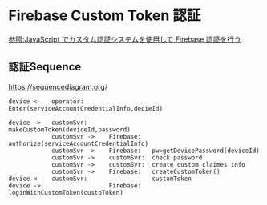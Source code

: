 Firebase Custom Token 認証
====

[参照:JavaScript でカスタム認証システムを使用して Firebase 認証を行う](https://firebase.google.com/docs/auth/web/custom-auth?hl=ja)

認証Sequence
----
https://sequencediagram.org/
```
device <-   operator:                   Enter(serviceAccountCredentialInfo,decieId)

device ->   customSvr:                  makeCustomToken(deviceId,password)
            customSvr ->    Firebase:   authorize(serviceAccountCredentialInfo)
            customSvr ->    Firebase:   pw=getDevicePassword(deviceId)
            customSvr ->    customSvr:  check password
            customSvr ->    customSvr:  create custom claimes info
            customSvr ->    Firebase:   createCustomToken()
device <--  customSvr:                  customToken
device ->                   Firebase:   loginWithCustomToken(custoToken)
```
